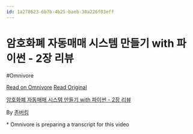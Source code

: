 ```yaml
---
id: 1a278623-6b7b-4b25-baeb-30a226f03eff
---
```


# 암호화폐 자동매매 시스템 만들기 with 파이썬 - 2장 리뷰
#Omnivore
 
[Read on Omnivore](https://omnivore.app/me/https-youtube-com-watch-v-ayq-yw-manp-oe-191d3ad2d46)
[Read Original](https://youtube.com/watch?v=AYQYwManpOE)
 
[암호화폐 자동매매 시스템 만들기 with 파이썬 - 2장 리뷰](https://youtube.com/watch?v=AYQYwManpOE)

By [존버킴](https://www.youtube.com/@johnverkim)

\* Omnivore is preparing a transcript for this video